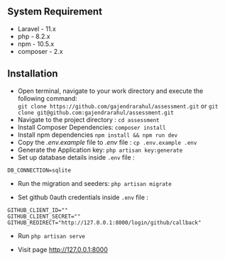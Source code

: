 ## System Requirement
* Laravel - 11.x
* php - 8.2.x
* npm - 10.5.x
* composer - 2.x  

## Installation
*  Open terminal, navigate to your work directory and execute the following command:   
`git clone https://github.com/gajendrarahul/assessment.git` or `git clone git@github.com:gajendrarahul/assessment.git`    
*  Navigate to the project directory : `cd assessment`
*  Install Composer Dependencies: `composer install`
* Install npm dependencies `npm install && npm run dev`
*  Copy the _.env.example_ file to _.env_ file : `cp .env.example .env`
*  Generate the Application key: `php artisan key:generate`
*  Set up database details inside `.env` file :    
```
DB_CONNECTION=sqlite
```
* Run the migration and seeders: `php artisan migrate`

*  Set github 0auth credentials inside `.env` file :    

```
GITHUB_CLIENT_ID=""
GITHUB_CLIENT_SECRET=""
GITHUB_REDIRECT="http://127.0.0.1:8000/login/github/callback"
```
* Run `php artisan serve`

* Visit page http://127.0.0.1:8000


